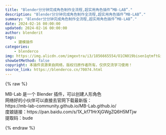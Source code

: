 ```yaml
---
title: "Blender分分钟完成角色制作全流程,超实用角色插件”MB-LAB”."
description: "Blender分分钟完成角色制作全流程,超实用角色插件”MB-LAB”."
summary: "Blender分分钟完成角色制作全流程,超实用角色插件”MB-LAB”."
date: 2024-02-16 00:00:00
updated: 2024-02-16 00:00:00
author: blenderit
tags: 
    - 建模插件
categories:
    - blenderco
img: https://img.alicdn.com/imgextra/i3/1856665554/O1CN019bisen1qtmftGiQ5T_!!1856665554.jpg
showGetMethod: false
copyright: 本插件资源来自网络，版权归原作者所有，仅供交流学习使用！
source_link: https://blenderco.cn/70074.html
---
```


{% raw %}
<p>MB-Lab 是一个 Blender 插件，可以创建人形角色<br>
网络好的小伙伴可以直接去官网下载最新版：<br>
https://mb-lab-community.github.io/MB-Lab.github.io/<br>
度娘链接：https://pan.baidu.com/s/1X_kf71HrXjGWgZQ6H5MTjw<br>
提取码：bude</p>
<div style="display: none">blenderco</div>
{% endraw %}